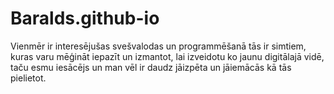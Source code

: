 # Baralds.github-io
Vienmēr ir interesējušas svešvalodas un programmēšanā tās ir simtiem, kuras varu mēģināt iepazīt un izmantot, lai izveidotu ko jaunu digitālajā vidē, taču esmu iesācējs un man vēl ir daudz jāizpēta un jāiemācās kā tās pielietot.
